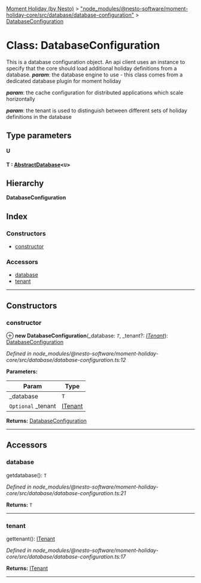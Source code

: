 [Moment Holiday (by Nesto)](../README.md) > ["node_modules/@nesto-software/moment-holiday-core/src/database/database-configuration"](../modules/_node_modules__nesto_software_moment_holiday_core_src_database_database_configuration_.md) > [DatabaseConfiguration](../classes/_node_modules__nesto_software_moment_holiday_core_src_database_database_configuration_.databaseconfiguration.md)

# Class: DatabaseConfiguration

This is a database configuration object. An api client uses an instance to specify that the core should load additional holiday definitions from a database.
*__param__*: the database engine to use - this class comes from a dedicated database plugin for moment holiday

*__param__*: the cache configuration for distributed applications which scale horizontally

*__param__*: the tenant is used to distinguish between different sets of holiday definitions in the database

## Type parameters
#### U 
#### T :  [AbstractDatabase](_node_modules__nesto_software_moment_holiday_core_src_database_abstract_database_.abstractdatabase.md)<`U`>
## Hierarchy

**DatabaseConfiguration**

## Index

### Constructors

* [constructor](_node_modules__nesto_software_moment_holiday_core_src_database_database_configuration_.databaseconfiguration.md#constructor)

### Accessors

* [database](_node_modules__nesto_software_moment_holiday_core_src_database_database_configuration_.databaseconfiguration.md#database)
* [tenant](_node_modules__nesto_software_moment_holiday_core_src_database_database_configuration_.databaseconfiguration.md#tenant)

---

## Constructors

<a id="constructor"></a>

###  constructor

⊕ **new DatabaseConfiguration**(_database: *`T`*, _tenant?: *[ITenant](../interfaces/_node_modules__nesto_software_moment_holiday_core_src_database_tenant_interface_.itenant.md)*): [DatabaseConfiguration](_node_modules__nesto_software_moment_holiday_core_src_database_database_configuration_.databaseconfiguration.md)

*Defined in node_modules/@nesto-software/moment-holiday-core/src/database/database-configuration.ts:12*

**Parameters:**

| Param | Type |
| ------ | ------ |
| _database | `T` |
| `Optional` _tenant | [ITenant](../interfaces/_node_modules__nesto_software_moment_holiday_core_src_database_tenant_interface_.itenant.md) |

**Returns:** [DatabaseConfiguration](_node_modules__nesto_software_moment_holiday_core_src_database_database_configuration_.databaseconfiguration.md)

___

## Accessors

<a id="database"></a>

###  database

getdatabase(): `T`

*Defined in node_modules/@nesto-software/moment-holiday-core/src/database/database-configuration.ts:21*

**Returns:** `T`

___
<a id="tenant"></a>

###  tenant

gettenant(): [ITenant](../interfaces/_node_modules__nesto_software_moment_holiday_core_src_database_tenant_interface_.itenant.md)

*Defined in node_modules/@nesto-software/moment-holiday-core/src/database/database-configuration.ts:17*

**Returns:** [ITenant](../interfaces/_node_modules__nesto_software_moment_holiday_core_src_database_tenant_interface_.itenant.md)

___

